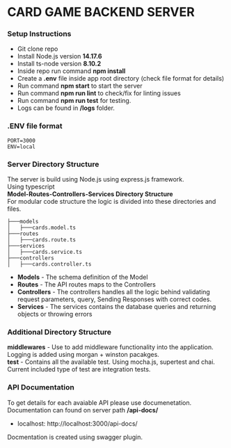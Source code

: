 # **CARD GAME BACKEND SERVER**

### **Setup Instructions**

- Git clone repo
- Install Node.js version **14.17.6**
- Install ts-node version **8.10.2**
- Inside repo run command **npm install**
- Create a **.env** file inside app root directory (check file format for details)
- Run command **npm start** to start the server
- Run command **npm run lint** to check/fix for linting issues
- Run command **npm run test** for testing.
- Logs can be found in **/logs** folder.

### **.ENV file format**

```
PORT=3000
ENV=local
```
### **Server Directory Structure**
The server is build using Node.js using express.js framework.\
Using typescript\
**Model-Routes-Controllers-Services Directory Structure**\
For modular code structure the logic is divided into these directories and files.
```
├───models
│   ├───cards.model.ts
├───routes
│   ├───cards.route.ts
├───services
│   ├───cards.service.ts
├───controllers
│   ├───cards.controller.ts

```
- **Models** - The schema definition of the Model
- **Routes** - The API routes maps to the Controllers
- **Controllers** - The controllers handles all the logic behind validating request parameters, query, Sending Responses with correct codes.
- **Services** - The services contains the database queries and returning objects or throwing errors

### **Additional Directory Structure**
**middlewares** - Use to add middleware functionality into the application.\
Logging is added using morgan + winston pacakges.\
**test** - Contains all the available test. Using mocha.js, supertest and chai.\
Current included type of test are integration tests.

### **API Documentation**

To get details for each avaiable API please use documenetation.\
Documentation can found on server path **/api-docs/**
- localhost: http://localhost:3000/api-docs/

Docmentation is created using swagger plugin.